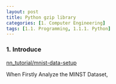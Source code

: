 ```yaml
---
layout: post
title: Python gzip library
categories: [1. Computer Engineering]
tags: [1.1. Programming, 1.1.1. Python]
---
```


### $\mathbf{1.\;Introduce}$

[nn_tutorial/mnist-data-setup](https://pytorch.org/tutorials/beginner/nn_tutorial.html#mnist-data-setup)

When Firstly Analyze the MINST Dataset, 